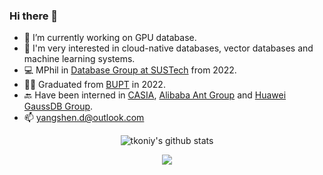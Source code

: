 ### Hi there 👋
- 🔭 I’m currently working on GPU database.
- 👀 I'm very interested in cloud-native databases, vector databases and machine learning systems.
- 💻 MPhil in [Database Group at SUSTech](https://dbgroup.sustech.edu.cn/) from 2022.
- 👨‍🎓 Graduated from [BUPT](https://www.bupt.edu.cn/) in 2022.
- 🔙 Have been interned in [CASIA](http://ia.cas.cn/), [Alibaba Ant Group](https://www.antgroup.com/) and [Huawei GaussDB Group](https://www.huawei.com/).
- 📫 yangshen.d@outlook.com

<p align="center">
<img align="center" src="https://github-readme-stats.vercel.app/api?username=tkoniy&show_icons=true&include_all_commits=false&count_private=true&theme=dracula&hide_border=true" alt="tkoniy's github stats" />
</p>
<p align="center">
<img align="center" src="http://github-readme-streak-stats.herokuapp.com?user=TKONIY&theme=dracula&date_format=M%20j%5B%2C%20Y%5D" />
</p>
<!--
**TKONIY/TKONIY** is a ✨ _special_ ✨ repository because its `README.md` (this file) appears on your GitHub profile.

Here are some ideas to get you started:

- 🔭 I’m currently working on ...
- 🌱 I’m currently learning ...
- 👯 I’m looking to collaborate on ...
- 🤔 I’m looking for help with ...
- 💬 Ask me about ...
- 😄 Pronouns: ...
- ⚡ Fun fact: ...
-->
